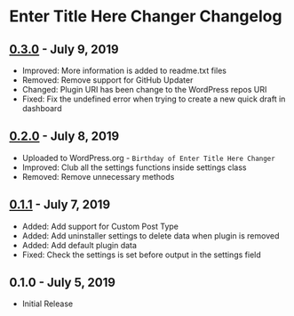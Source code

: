 # Enter Title Here Changer Changelog

## [0.3.0] - July 9, 2019
- Improved: More information is added to readme.txt files
- Removed: Remove support for GitHub Updater
- Changed: Plugin URI has been change to the WordPress repos URI
- Fixed: Fix the undefined error when trying to create a new quick draft in dashboard

[0.3.0]: https://github.com/TremiDkhar/enter-title-here-changer/compare/0.2.0...0.3.0

## [0.2.0] - July 8, 2019
- Uploaded to WordPress.org - `Birthday of Enter Title Here Changer`
- Improved: Club all the settings functions inside settings class
- Removed: Remove unnecessary methods

[0.2.0]: https://github.com/TremiDkhar/enter-title-here-changer/compare/0.1.1...0.2.0

## [0.1.1] - July 7, 2019
- Added: Add support for Custom Post Type
- Added: Add uninstaller settings to delete data when plugin is removed
- Added: Add default plugin data
- Fixed: Check the settings is set before output in the settings field

[0.1.1]: https://github.com/TremiDkhar/enter-title-here-changer/compare/0.1.0...0.1.1

## 0.1.0 - July 5, 2019
- Initial Release